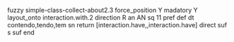 fuzzy simple-class-collect-about2.3
   force_position Y
   madatory Y
   layout_onto interaction.with.2
   direction R
   an AN
   sq 11
   pref 
   def 
    dt contendo,tendo,tem
    sn 
    return [interaction.have,,interaction.have]
    direct 
   suf s
   suf 
end
